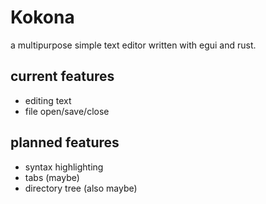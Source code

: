 # Kokona
a multipurpose simple text editor written with egui and rust.

## current features
- editing text
- file open/save/close

## planned features
- syntax highlighting
- tabs (maybe)
- directory tree (also maybe)
